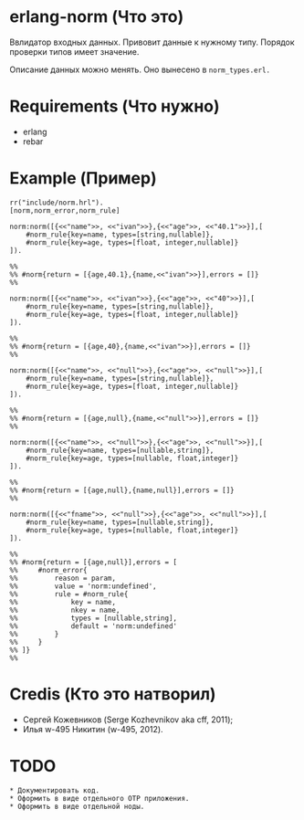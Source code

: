 # erlang-norm (Что это)

Ввлидатор входных данных. Привовит данные к нужному типу.
Порядок проверки типов имеет значение.

Описание данных можно менять. Оно вынесено в `norm_types.erl.`


# Requirements (Что нужно)

* erlang
* rebar

# Example (Пример)

    rr("include/norm.hrl").
    [norm,norm_error,norm_rule]

    norm:norm([{<<"name">>, <<"ivan">>},{<<"age">>, <<"40.1">>}],[
        #norm_rule{key=name, types=[string,nullable]},
        #norm_rule{key=age, types=[float, integer,nullable]}
    ]).

    %%
    %% #norm{return = [{age,40.1},{name,<<"ivan">>}],errors = []}
    %%

    norm:norm([{<<"name">>, <<"ivan">>},{<<"age">>, <<"40">>}],[
        #norm_rule{key=name, types=[string,nullable]},
        #norm_rule{key=age, types=[float, integer,nullable]}
    ]).

    %%
    %% #norm{return = [{age,40},{name,<<"ivan">>}],errors = []}
    %%

    norm:norm([{<<"name">>, <<"null">>},{<<"age">>, <<"null">>}],[
        #norm_rule{key=name, types=[string,nullable]},
        #norm_rule{key=age, types=[float, integer,nullable]}
    ]).

    %%
    %% #norm{return = [{age,null},{name,<<"null">>}],errors = []}
    %%

    norm:norm([{<<"name">>, <<"null">>},{<<"age">>, <<"null">>}],[
        #norm_rule{key=name, types=[nullable,string]},
        #norm_rule{key=age, types=[nullable, float,integer]}
    ]).

    %%
    %% #norm{return = [{age,null},{name,null}],errors = []}
    %%

    norm:norm([{<<"fname">>, <<"null">>},{<<"age">>, <<"null">>}],[
        #norm_rule{key=name, types=[nullable,string]},
        #norm_rule{key=age, types=[nullable, float,integer]}
    ]).

    %% 
    %% #norm{return = [{age,null}],errors = [
    %%     #norm_error{
    %%         reason = param,
    %%         value = 'norm:undefined',
    %%         rule = #norm_rule{
    %%             key = name,
    %%             nkey = name,
    %%             types = [nullable,string],
    %%             default = 'norm:undefined'
    %%         }
    %%     }
    %% ]}
    %% 

# Credis (Кто это натворил)

* Сергей Кожевников (Serge Kozhevnikov aka cff, 2011);
* Илья w-495 Никитин (w-495, 2012).


# TODO

    * Документировать код.
    * Оформить в виде отдельного OTP приложения.
    * Оформить в виде отдельной ноды.
